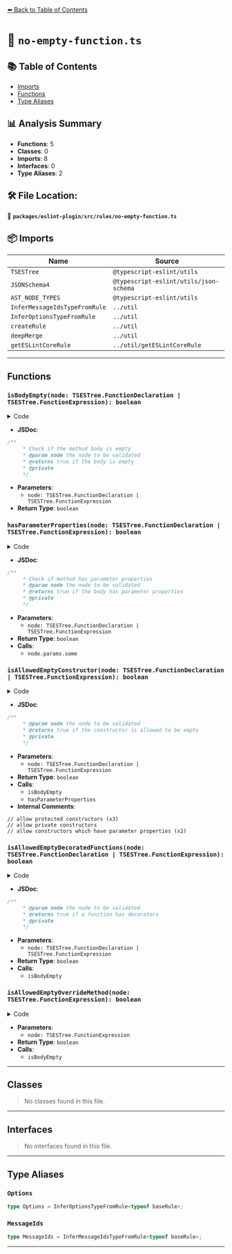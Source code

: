 [⬅️ Back to Table of Contents](../../../../index.md)

# 📄 `no-empty-function.ts`

## 📚 Table of Contents

- [Imports](#imports)
- [Functions](#functions)
- [Type Aliases](#type-aliases)

## 📊 Analysis Summary

- **Functions**: 5
- **Classes**: 0
- **Imports**: 8
- **Interfaces**: 0
- **Type Aliases**: 2

## 🛠️ File Location:
📂 **`packages/eslint-plugin/src/rules/no-empty-function.ts`**

## 📦 Imports

| Name | Source |
|------|--------|
| `TSESTree` | `@typescript-eslint/utils` |
| `JSONSchema4` | `@typescript-eslint/utils/json-schema` |
| `AST_NODE_TYPES` | `@typescript-eslint/utils` |
| `InferMessageIdsTypeFromRule` | `../util` |
| `InferOptionsTypeFromRule` | `../util` |
| `createRule` | `../util` |
| `deepMerge` | `../util` |
| `getESLintCoreRule` | `../util/getESLintCoreRule` |


---

## Functions

### `isBodyEmpty(node: TSESTree.FunctionDeclaration | TSESTree.FunctionExpression): boolean`

<details><summary>Code</summary>

```ts
function isBodyEmpty(
      node: TSESTree.FunctionDeclaration | TSESTree.FunctionExpression,
    ): boolean {
      return node.body.body.length === 0;
    }
```
</details>

- **JSDoc**:
```ts
/**
     * Check if the method body is empty
     * @param node the node to be validated
     * @returns true if the body is empty
     * @private
     */
```

- **Parameters**:
  - `node: TSESTree.FunctionDeclaration | TSESTree.FunctionExpression`
- **Return Type**: `boolean`
### `hasParameterProperties(node: TSESTree.FunctionDeclaration | TSESTree.FunctionExpression): boolean`

<details><summary>Code</summary>

```ts
function hasParameterProperties(
      node: TSESTree.FunctionDeclaration | TSESTree.FunctionExpression,
    ): boolean {
      return node.params.some(
        param => param.type === AST_NODE_TYPES.TSParameterProperty,
      );
    }
```
</details>

- **JSDoc**:
```ts
/**
     * Check if method has parameter properties
     * @param node the node to be validated
     * @returns true if the body has parameter properties
     * @private
     */
```

- **Parameters**:
  - `node: TSESTree.FunctionDeclaration | TSESTree.FunctionExpression`
- **Return Type**: `boolean`
- **Calls**:
  - `node.params.some`
### `isAllowedEmptyConstructor(node: TSESTree.FunctionDeclaration | TSESTree.FunctionExpression): boolean`

<details><summary>Code</summary>

```ts
function isAllowedEmptyConstructor(
      node: TSESTree.FunctionDeclaration | TSESTree.FunctionExpression,
    ): boolean {
      const parent = node.parent;
      if (
        isBodyEmpty(node) &&
        parent.type === AST_NODE_TYPES.MethodDefinition &&
        parent.kind === 'constructor'
      ) {
        const { accessibility } = parent;

        return (
          // allow protected constructors
          (accessibility === 'protected' && isAllowedProtectedConstructors) ||
          // allow private constructors
          (accessibility === 'private' && isAllowedPrivateConstructors) ||
          // allow constructors which have parameter properties
          hasParameterProperties(node)
        );
      }

      return false;
    }
```
</details>

- **JSDoc**:
```ts
/**
     * @param node the node to be validated
     * @returns true if the constructor is allowed to be empty
     * @private
     */
```

- **Parameters**:
  - `node: TSESTree.FunctionDeclaration | TSESTree.FunctionExpression`
- **Return Type**: `boolean`
- **Calls**:
  - `isBodyEmpty`
  - `hasParameterProperties`
- **Internal Comments**:
```
// allow protected constructors (x3)
// allow private constructors
// allow constructors which have parameter properties (x2)
```

### `isAllowedEmptyDecoratedFunctions(node: TSESTree.FunctionDeclaration | TSESTree.FunctionExpression): boolean`

<details><summary>Code</summary>

```ts
function isAllowedEmptyDecoratedFunctions(
      node: TSESTree.FunctionDeclaration | TSESTree.FunctionExpression,
    ): boolean {
      if (isAllowedDecoratedFunctions && isBodyEmpty(node)) {
        const decorators =
          node.parent.type === AST_NODE_TYPES.MethodDefinition
            ? node.parent.decorators
            : undefined;
        return !!decorators && !!decorators.length;
      }

      return false;
    }
```
</details>

- **JSDoc**:
```ts
/**
     * @param node the node to be validated
     * @returns true if a function has decorators
     * @private
     */
```

- **Parameters**:
  - `node: TSESTree.FunctionDeclaration | TSESTree.FunctionExpression`
- **Return Type**: `boolean`
- **Calls**:
  - `isBodyEmpty`
### `isAllowedEmptyOverrideMethod(node: TSESTree.FunctionExpression): boolean`

<details><summary>Code</summary>

```ts
function isAllowedEmptyOverrideMethod(
      node: TSESTree.FunctionExpression,
    ): boolean {
      return (
        isAllowedOverrideMethods &&
        isBodyEmpty(node) &&
        node.parent.type === AST_NODE_TYPES.MethodDefinition &&
        node.parent.override
      );
    }
```
</details>

- **Parameters**:
  - `node: TSESTree.FunctionExpression`
- **Return Type**: `boolean`
- **Calls**:
  - `isBodyEmpty`

---

## Classes

> No classes found in this file.


---

## Interfaces

> No interfaces found in this file.


---

## Type Aliases

### `Options`

```ts
type Options = InferOptionsTypeFromRule<typeof baseRule>;
```

### `MessageIds`

```ts
type MessageIds = InferMessageIdsTypeFromRule<typeof baseRule>;
```


---